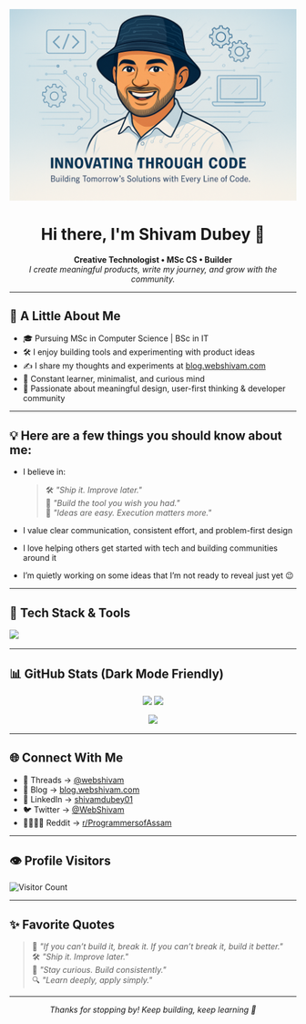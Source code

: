 <!-- Banner -->
<p align="center">
  <img src="https://raw.githubusercontent.com/WebShivam/WebShivam/main/assets/banner.png" alt="Shivam Dubey Banner" style="max-width:100%;">
</p>

<h1 align="center">Hi there, I'm Shivam Dubey 👋</h1>

<p align="center">
  <b>Creative Technologist • MSc CS • Builder</b><br>
  <i>I create meaningful products, write my journey, and grow with the community.</i>
</p>

---

## 🧠 A Little About Me

- 🎓 Pursuing MSc in Computer Science | BSc in IT  
- 🛠️ I enjoy building tools and experimenting with product ideas  
- ✍️ I share my thoughts and experiments at [blog.webshivam.com](https://blog.webshivam.com)  
- 🌱 Constant learner, minimalist, and curious mind  
- 🧩 Passionate about meaningful design, user-first thinking & developer community  

---

## 💡 Here are a few things you should know about me:

- I believe in:  
  > 🛠️ *"Ship it. Improve later."*  
  > 🧭 *"Build the tool you wish you had."*  
  > 🚀 *"Ideas are easy. Execution matters more."*

- I value clear communication, consistent effort, and problem-first design  
- I love helping others get started with tech and building communities around it  
- I’m quietly working on some ideas that I’m not ready to reveal just yet 😉

---

## 🧰 Tech Stack & Tools

<p>
  <img src="https://skillicons.dev/icons?i=python,js,php,html,css,git,figma,vscode,linux,mysql" height="35" />
</p>

---

## 📊 GitHub Stats (Dark Mode Friendly)

<p align="center">
  <img src="https://github-readme-stats.vercel.app/api?username=WebShivam&show_icons=true&theme=tokyonight&hide_border=true" width="47%" />
  <img src="https://streak-stats.demolab.com?user=WebShivam&theme=tokyonight&hide_border=true" width="47%" />
</p>

<p align="center">
  <img src="https://github-readme-stats.vercel.app/api/top-langs/?username=WebShivam&layout=compact&theme=tokyonight&hide_border=true" width="47%" />
</p>

---

## 🌐 Connect With Me

- 🧵 Threads → [@webshivam](https://www.threads.net/@webshivam)  
- 📝 Blog → [blog.webshivam.com](https://blog.webshivam.com)  
- 💼 LinkedIn → [shivamdubey01](https://linkedin.com/in/shivamdubey01)  
- 🐦 Twitter → [@WebShivam](https://twitter.com/WebShivam)  
- 👨‍👩‍👧‍👦 Reddit → [r/ProgrammersofAssam](https://www.reddit.com/r/ProgrammersofAssam)

---

## 👁️ Profile Visitors

<p align="left">
  <img src="https://komarev.com/ghpvc/?username=WebShivam&style=flat-square&color=brightgreen" alt="Visitor Count"/>
</p>

---

## ✨ Favorite Quotes

> 💬 *"If you can’t build it, break it. If you can’t break it, build it better."*  
> 🛠️ *"Ship it. Improve later."*  
> 🌱 *"Stay curious. Build consistently."*  
> 🔍 *"Learn deeply, apply simply."*

---

<p align="center"><i>Thanks for stopping by! Keep building, keep learning 🚀</i></p>
